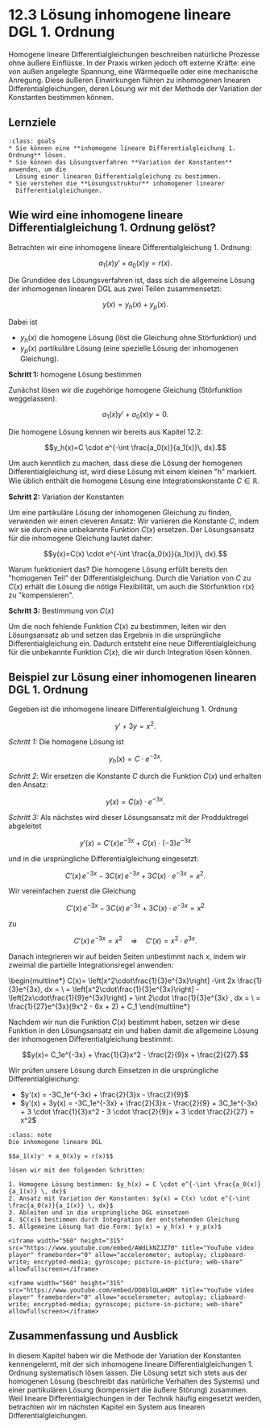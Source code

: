 # 12.3 Lösung inhomogene lineare DGL 1. Ordnung

Homogene lineare Differentialgleichungen beschreiben natürliche Prozesse ohne
äußere Einflüsse. In der Praxis wirken jedoch oft externe Kräfte: eine von außen
angelegte Spannung, eine Wärmequelle oder eine mechanische Anregung. Diese
äußeren Einwirkungen führen zu inhomogenen linearen Differentialgleichungen,
deren Lösung wir mit der Methode der Variation der Konstanten bestimmen können.

## Lernziele

```{admonition} Lernziele
:class: goals
* Sie können eine **inhomogene lineare Differentialgleichung 1. Ordnung** lösen.
* Sie können das Lösungsverfahren **Variation der Konstanten** anwenden, um die
  Lösung einer linearen Differentialgleichung zu bestimmen.
* Sie verstehen die **Lösungsstruktur** inhomogener linearer
  Differentialgleichungen.
```

## Wie wird eine inhomogene lineare Differentialgleichung 1. Ordnung gelöst?

Betrachten wir eine inhomogene lineare Differentialgleichung 1. Ordnung:

$$a_1(x)y' + a_0(x) y = r(x).$$

Die Grundidee des Lösungsverfahren ist, dass sich die allgemeine Lösung der inhomogenen linearen DGL aus zwei Teilen zusammensetzt:

$$y(x)=y_h(x)+y_p(x).$$

Dabei ist

* $y_h(x)$ die homogene Lösung (löst die Gleichung ohne Störfunktion) und
* $y_p(x)$ partikuläre Lösung (eine spezielle Lösung der inhomogenen Gleichung).

**Schritt 1:** homogene Lösung bestimmen

Zunächst lösen wir die zugehörige homogene Gleichung (Störfunktion weggelassen):

$$a_1(x)y' + a_0(x) y = 0.$$

Die homogene Lösung kennen wir bereits aus Kapitel 12.2:

$$y_h(x)=C \cdot e^{-\int \frac{a_0(x)}{a_1(x)}\, dx}.$$

Um auch kenntlich zu machen, dass diese die Lösung der homogenen
Differentialgleichung ist, wird diese Lösung mit einem kleinen "h" markiert. Wie
üblich enthält die homogene Lösung eine Integrationskonstante $C\in\mathbb{R}$.

**Schritt 2:** Variation der Konstanten

Um eine partikuläre Lösung der inhomogenen Gleichung zu finden, verwenden wir
einen cleveren Ansatz: Wir variieren die Konstante $C$, indem wir sie durch eine
unbekannte Funktion $C(x)$ ersetzen. Der Lösungsansatz für die inhomogene
Gleichung lautet daher:

$$y(x)=C(x) \cdot e^{-\int \frac{a_0(x)}{a_1(x)}\, dx}.$$

Warum funktioniert das? Die homogene Lösung erfüllt bereits den "homogenen Teil"
der Differentialgleichung. Durch die Variation von $C$ zu $C(x)$ erhält die
Lösung die nötige Flexibilität, um auch die Störfunktion $r(x)$ zu
"kompensieren".

**Schritt 3:** Bestimmung von $C(x)$

Um die noch fehlende Funktion $C(x)$ zu bestimmen, leiten wir den Lösungsansatz
ab und setzen das Ergebnis in die ursprüngliche Differentialgleichung ein.
Dadurch entsteht eine neue Differentialgleichung für die unbekannte Funktion
$C(x)$, die wir durch Integration lösen können.

## Beispiel zur Lösung einer inhomogenen linearen DGL 1. Ordnung

Gegeben ist die inhomogene lineare Differentialgleichung 1. Ordnung

$$y'+3y=x^2.$$

*Schritt 1:* Die homogene Lösung ist

$$y_h(x)=C\cdot e^{-3x}.$$

*Schritt 2*: Wir ersetzen die Konstante $C$ durch die Funktion $C(x)$ und
erhalten den Ansatz:

$$y(x)=C(x)\cdot e^{-3x}.$$

*Schritt 3:* Als nächstes wird dieser Lösungsansatz mit der Prodduktregel
abgeleitet

$$y'(x)=C'(x)e^{-3x} + C(x)\cdot (-3) e^{-3x}$$

und in die ursprüngliche Differentialgleichung eingesetzt:

$$C'(x) \, e^{-3x} -3 C(x) \, e^{-3x} + 3C(x)\cdot e^{-3x} = x^2.$$

Wir vereinfachen zuerst die Gleichung

$$C'(x)\, e^{-3x} - 3 C(x) \, e^{-3x} + 3C(x)\cdot e^{-3x} = x^2$$

zu

$$ C'(x)\, e^{-3x} = x^2 \quad \Rightarrow \quad C'(x)=x^2\cdot e^{3x}.$$

Danach integrieren wir auf beiden Seiten unbestimmt nach $x$, indem wir zweimal
die partielle Integrationsregel anwenden:

\begin{multline*}
C(x)= \left[x^2\cdot\frac{1}{3}e^{3x}\right] -\int 2x \frac{1}{3}e^{3x}\, dx = \\
= \left[x^2\cdot\frac{1}{3}e^{3x}\right] - \left[2x\cdot\frac{1}{9}e^{3x}\right] + \int 2\cdot  \frac{1}{3}e^{3x} \, dx = \\
= \frac{1}{27}e^{3x}(9x^2 - 6x + 2) + C_1
\end{multline*}

Nachdem wir nun die Funktion $C(x)$ bestimmt haben, setzen wir diese Funktion in
den Lösungsansatz ein und haben damit die allgemeine Lösung der inhomogenen
Differentialgleichung bestimmt:

$$y(x)= C_1e^{-3x} + \frac{1}{3}x^2 - \frac{2}{9}x + \frac{2}{27}.$$

Wir prüfen unsere Lösung durch Einsetzen in die ursprüngliche
Differentialgleichung:

* $y'(x) = -3C_1e^{-3x} + \frac{2}{3}x - \frac{2}{9}$
* $y'(x) + 3y(x) = -3C_1e^{-3x} + \frac{2}{3}x - \frac{2}{9} + 3C_1e^{-3x} + 3
  \cdot \frac{1}{3}x^2 - 3 \cdot \frac{2}{9}x + 3 \cdot \frac{2}{27} = x^2$

```{admonition}  Wie wird eine inhomogene lineare DGL 1. Ordnung gelöst?
:class: note
Die inhomogene lineare DGL

$$a_1(x)y' + a_0(x)y = r(x)$$

lösen wir mit den folgenden Schritten:

1. Homogene Lösung bestimmen: $y_h(x) = C \cdot e^{-\int \frac{a_0(x)}{a_1(x)} \, dx}$
2. Ansatz mit Variation der Konstanten: $y(x) = C(x) \cdot e^{-\int \frac{a_0(x)}{a_1(x)} \, dx}$
3. Ableiten und in die ursprüngliche DGL einsetzen
4. $C(x)$ bestimmen durch Integration der entstehenden Gleichung
5. Allgemeine Lösung hat die Form: $y(x) = y_h(x) + y_p(x)$
```

```{dropdown} Video zu "Differentialgleichung inhomogen lösen" von Mathematrick
<iframe width="560" height="315" src="https://www.youtube.com/embed/AWdLkNZJZ70" title="YouTube video player" frameborder="0" allow="accelerometer; autoplay; clipboard-write; encrypted-media; gyroscope; picture-in-picture; web-share" allowfullscreen></iframe>
```

```{dropdown} Video zu "Inhomogene lineare DGL 1. Ordnung – Variation der Konstanten" von Sciencebarbie
<iframe width="560" height="315" src="https://www.youtube.com/embed/DD8blQLaHDM" title="YouTube video player" frameborder="0" allow="accelerometer; autoplay; clipboard-write; encrypted-media; gyroscope; picture-in-picture; web-share" allowfullscreen></iframe>
```

## Zusammenfassung und Ausblick

In diesem Kapitel haben wir die Methode der Variation der Konstanten
kennengelernt, mit der sich inhomogene lineare Differentialgleichungen 1.
Ordnung systematisch lösen lassen. Die Lösung setzt sich stets aus der homogenen
Lösung (beschreibt das natürliche Verhalten des Systems) und einer partikulären
Lösung (kompensiert die äußere Störung) zusammen. Weil lineare
Differentialgiechungen in der Technik häufig eingesetzt werden, betrachten wir
im nächsten Kapitel ein System aus linearen Differentialgleichungen.
